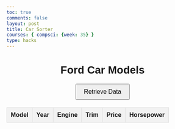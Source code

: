 ```yaml
---
toc: true
comments: false
layout: post
title: Car Sorter
courses: { compsci: {week: 35} }
type: hacks
---
```


<html lang="en">
<head>
    <meta charset="UTF-8">
    <meta name="viewport" content="width=device-width, initial-scale=1.0">
    <title>Ford Car Models</title>
    <style>
        body {
            font-family: Arial, sans-serif;
            margin: 20px;
        }
        h1 {
            text-align: center;
        }
        table {
            width: 100%;
            border-collapse: collapse;
            margin: 20px 0;
        }
        th, td {
            padding: 10px;
            border: 1px solid #ddd;
            text-align: left;
        }
        th {
            background-color: #f2f2f2;
        }
        button {
            display: block;
            margin: 20px auto;
            padding: 10px 20px;
            font-size: 16px;
            cursor: pointer;
        }
    </style>
</head>
<body>
    <h1>Ford Car Models</h1>
    <button id="fetchDataBtn">Retrieve Data</button>
    <table id="carTable">
        <thead>
            <tr>
                <th>Model</th>
                <th>Year</th>
                <th>Engine</th>
                <th>Trim</th>
                <th>Price</th>
                <th>Horsepower</th>
            </tr>
        </thead>
        <tbody>
            <!-- Data will be inserted here -->
        </tbody>
    </table>
    <script>
        document.getElementById('fetchDataBtn').addEventListener('click', fetchCarData);
        function fetchCarData() {
            fetch('http://127.0.0.1:5000/cars')
                .then(response => response.json())
                .then(data => {
                    const tableBody = document.getElementById('carTable').getElementsByTagName('tbody')[0];
                    tableBody.innerHTML = ''; // Clear previous data
                    data.forEach(car => {
                        const row = tableBody.insertRow();
                        row.insertCell(0).innerText = car.model_name;
                        row.insertCell(1).innerText = car.year;
                        row.insertCell(2).innerText = car.engine;
                        row.insertCell(3).innerText = car.trim;
                        row.insertCell(4).innerText = `$${car.price.toFixed(2)}`;
                        row.insertCell(5).innerText = car.horsepower;
                    });
                })
                .catch(error => {
                    console.error('Error fetching data:', error);
                });
        }
    </script>
</body>
</html>
